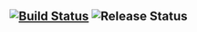 ## [![Build Status](https://dev.azure.com/crgolden/crgolden/_apis/build/status/Services?branchName=master)](https://dev.azure.com/crgolden/crgolden/_build/latest?definitionId=33&branchName=master) ![Release Status](https://vsrm.dev.azure.com/crgolden/_apis/public/Release/badge/8b89f437-a73a-4c97-afe4-847235279735/3/3)